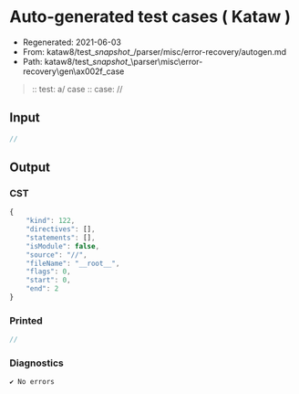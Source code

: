 # Auto-generated test cases ( Kataw )
- Regenerated: 2021-06-03
- From: kataw8/test\__snapshot__/parser/misc/error-recovery/autogen.md
- Path: kataw8/test\__snapshot__\parser\misc\error-recovery\gen\ax002f_case
> :: test: a/ case
> :: case: //
## Input

`````js
//
`````
## Output

### CST

```javascript
{
    "kind": 122,
    "directives": [],
    "statements": [],
    "isModule": false,
    "source": "//",
    "fileName": "__root__",
    "flags": 0,
    "start": 0,
    "end": 2
}
```

### Printed

```javascript
//


```

### Diagnostics

```javascript
✔ No errors
```

